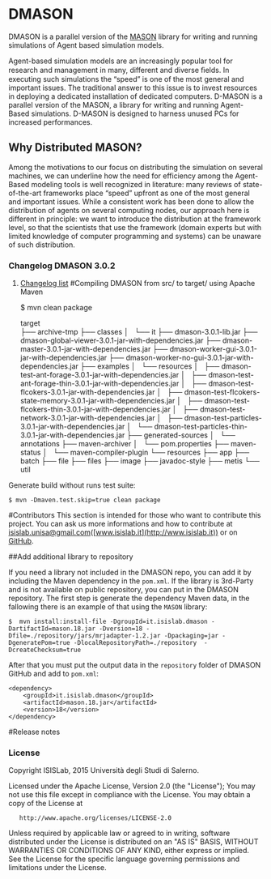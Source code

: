 # DMASON
DMASON is a parallel version of the [MASON](http://cs.gmu.edu/~eclab/projects/mason/) library for writing and running simulations of Agent based simulation models.

Agent-based simulation models are an increasingly popular tool for research and management in many, different and diverse ﬁelds. In executing such simulations the “speed” is one of the most general and important issues. The traditional answer to this issue is to invest resources in deploying a dedicated installation of dedicated computers. D-MASON is a parallel version of the MASON, a library for writing and running Agent-Based simulations. D-MASON is designed to harness unused PCs for increased performances.

## Why Distributed MASON?

Among the motivations to our focus on distributing the simulation on several machines, we can underline how the need for efficiency among the Agent-Based modeling tools is well recognized in literature: many reviews of state-of-the-art frameworks place “speed” upfront as one of the most general and important issues. While a consistent work has been done to allow the distribution of agents on several computing nodes, our approach here is different in principle: we want to introduce the distribution at the framework level, so that the scientists that use the framework (domain experts but with limited knowledge of computer programming and systems) can be unaware of such distribution.

### Changelog DMASON 3.0.2
1. [Changelog list](https://github.com/isislab-unisa/dmason/blob/master/CHANGELOG.md)
#Compiling DMASON from src/ to target/ using Apache Maven

    $ mvn clean package


	target	
	├── archive-tmp
	├── classes
	│   └── it
	├── dmason-3.0.1-lib.jar
	├── dmason-global-viewer-3.0.1-jar-with-dependencies.jar
	├── dmason-master-3.0.1-jar-with-dependencies.jar
	├── dmason-worker-gui-3.0.1-jar-with-dependencies.jar
	├── dmason-worker-no-gui-3.0.1-jar-with-dependencies.jar
	├── examples
	│   └── resources
	│   ├── dmason-test-ant-forage-3.0.1-jar-with-dependencies.jar
	│   ├── dmason-test-ant-forage-thin-3.0.1-jar-with-dependencies.jar
	│   ├── dmason-test-flcokers-3.0.1-jar-with-dependencies.jar
	│   ├── dmason-test-flcokers-state-memory-3.0.1-jar-with-dependencies.jar
	│   ├── dmason-test-flcokers-thin-3.0.1-jar-with-dependencies.jar
	│   ├── dmason-test-network-3.0.1-jar-with-dependencies.jar
	│   ├── dmason-test-particles-3.0.1-jar-with-dependencies.jar
	│   └── dmason-test-particles-thin-3.0.1-jar-with-dependencies.jar
	├── generated-sources
	│   └── annotations
	├── maven-archiver
	│   └── pom.properties
	├── maven-status
	│   └── maven-compiler-plugin
	└── resources
	 ├── app
	 ├── batch
	 ├── file
	 ├── files
	 ├── image
	 ├── javadoc-style
	 ├── metis
	 └── util

Generate build without runs test suite:

	$ mvn -Dmaven.test.skip=true clean package 

#Contributors
This section is intended for those who want to contribute this project.  You can ask us more informations and how to contribute at [isislab.unisa@gmail.com](isislab.unisa@gmail.com)([www.isislab.it](http://www.isislab.it)) or on [GitHub](https://github.com/isislab-unisa).

##Add additional library to repository

If you need a library not included in the DMASON repo, you can add it by including the Maven dependency in the `pom.xml`. If the library is 3rd-Party and is not available on public repository, you can put in the DMASON repository.
The first step is generate the dependency Maven data, in the fallowing there is an example of that using the `MASON` library:

    $  mvn install:install-file -DgroupId=it.isislab.dmason -DartifactId=mason.18.jar -Dversion=18 -Dfile=./repository/jars/mrjadapter-1.2.jar -Dpackaging=jar -DgeneratePom=true -DlocalRepositoryPath=./repository  -DcreateChecksum=true
    
After that you must put the output data in the `repository` folder of DMASON GitHub and add to `pom.xml`:

    <dependency>
		<groupId>it.isislab.dmason</groupId>
		<artifactId>mason.18.jar</artifactId>
		<version>18</version>
	</dependency>

#Release notes

### License
Copyright ISISLab, 2015 Università degli Studi di Salerno.

Licensed under the Apache License, Version 2.0 (the "License"); You may not use this file except in compliance with the License.
You may obtain a copy of the License at

       http://www.apache.org/licenses/LICENSE-2.0

Unless required by applicable law or agreed to in writing, software distributed under the License is distributed on an "AS IS" BASIS, WITHOUT WARRANTIES OR CONDITIONS OF ANY KIND, either express or implied. See the License for the specific language governing permissions and limitations under the License.